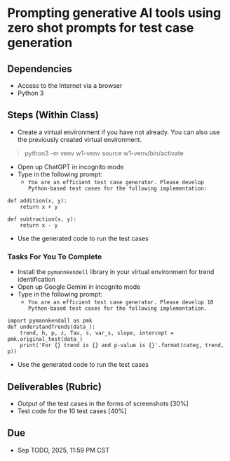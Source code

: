 # Prompting generative AI tools using zero shot prompts for test case generation

## Dependencies 

- Access to the Internet via a browser 
- Python 3 

## Steps (Within Class)

- Create a virtual environment if you have not already. You can also use the previously created virtual environment. 

> python3 -m venv w1-venv
> source w1-venv/bin/activate

- Open up ChatGPT in incognito mode 
- Type in the following prompt: 
  -  `You are an efficient test case generator. Please develop Python-based test cases for the following implementation:`

```
def addition(x, y):
    return x + y

def subtraction(x, y):
    return x - y    
```
- Use the generated code to run the test cases  



### Tasks For You To Complete

- Install the `pymannkendell` library in your virtual environment for trend identification 
- Open up Google Gemini in incognito mode 
- Type in the following prompt: 
  -  `You are an efficient test case generator. Please develop 10 Python-based test cases for the following implementation.`


```
import pymannkendall as pmk
def understandTrends(data_):
    trend, h, p, z, Tau, s, var_s, slope, intercept = pmk.original_test(data_)
    print('For {} trend is {} and p-value is {}'.format(categ, trend, p))
```

  - Use the generated code to run the test cases



## Deliverables (Rubric)

- Output of the test cases in the forms of screenshots [30%]
- Test code for the 10 test cases [40%] 

## Due 

- Sep TODO, 2025, 11:59 PM CST 



